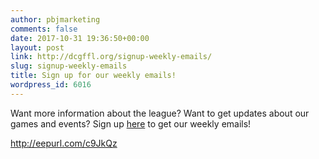 ```yaml
---
author: pbjmarketing
comments: false
date: 2017-10-31 19:36:50+00:00
layout: post
link: http://dcgffl.org/signup-weekly-emails/
slug: signup-weekly-emails
title: Sign up for our weekly emails!
wordpress_id: 6016
---
```


Want more information about the league? Want to get updates about our games and events? Sign up [here](http://eepurl.com/c9JkQz) to get our weekly emails!

http://eepurl.com/c9JkQz
